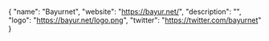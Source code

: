 {
  "name": "Bayurnet",
  "website": "https://bayur.net/",
  "description": "",
  "logo": "https://bayur.net/logo.png",
  "twitter": "https://twitter.com/bayurnet"
}
